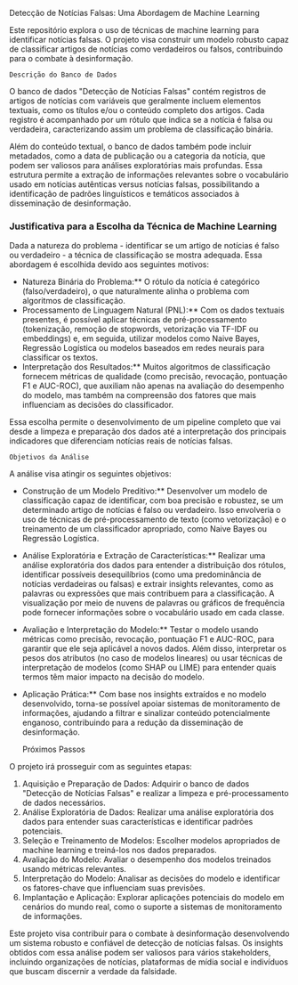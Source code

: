    Detecção de Notícias Falsas: Uma Abordagem de Machine Learning

Este repositório explora o uso de técnicas de machine learning para identificar notícias falsas. O projeto visa construir um modelo robusto capaz de classificar artigos de notícias como verdadeiros ou falsos, contribuindo para o combate à desinformação.

    Descrição do Banco de Dados

O banco de dados "Detecção de Notícias Falsas" contém registros de artigos de notícias com variáveis que geralmente incluem elementos textuais, como os títulos e/ou o conteúdo completo dos artigos. Cada registro é acompanhado por um rótulo que indica se a notícia é falsa ou verdadeira, caracterizando assim um problema de classificação binária.

Além do conteúdo textual, o banco de dados também pode incluir metadados, como a data de publicação ou a categoria da notícia, que podem ser valiosos para análises exploratórias mais profundas. Essa estrutura permite a extração de informações relevantes sobre o vocabulário usado em notícias autênticas versus notícias falsas, possibilitando a identificação de padrões linguísticos e temáticos associados à disseminação de desinformação.

### Justificativa para a Escolha da Técnica de Machine Learning

Dada a natureza do problema - identificar se um artigo de notícias é falso ou verdadeiro - a técnica de classificação se mostra adequada. Essa abordagem é escolhida devido aos seguintes motivos:

*   Natureza Binária do Problema:** O rótulo da notícia é categórico (falso/verdadeiro), o que naturalmente alinha o problema com algoritmos de classificação.
*   Processamento de Linguagem Natural (PNL):** Com os dados textuais presentes, é possível aplicar técnicas de pré-processamento (tokenização, remoção de stopwords, vetorização via TF-IDF ou embeddings) e, em seguida, utilizar modelos como Naive Bayes, Regressão Logística ou modelos baseados em redes neurais para classificar os textos.
*   Interpretação dos Resultados:** Muitos algoritmos de classificação fornecem métricas de qualidade (como precisão, revocação, pontuação F1 e AUC-ROC), que auxiliam não apenas na avaliação do desempenho do modelo, mas também na compreensão dos fatores que mais influenciam as decisões do classificador.

Essa escolha permite o desenvolvimento de um pipeline completo que vai desde a limpeza e preparação dos dados até a interpretação dos principais indicadores que diferenciam notícias reais de notícias falsas.

    Objetivos da Análise

A análise visa atingir os seguintes objetivos:

*   Construção de um Modelo Preditivo:** Desenvolver um modelo de classificação capaz de identificar, com boa precisão e robustez, se um determinado artigo de notícias é falso ou verdadeiro. Isso envolveria o uso de técnicas de pré-processamento de texto (como vetorização) e o treinamento de um classificador apropriado, como Naive Bayes ou Regressão Logística.
*   Análise Exploratória e Extração de Características:** Realizar uma análise exploratória dos dados para entender a distribuição dos rótulos, identificar possíveis desequilíbrios (como uma predominância de notícias verdadeiras ou falsas) e extrair insights relevantes, como as palavras ou expressões que mais contribuem para a classificação. A visualização por meio de nuvens de palavras ou gráficos de frequência pode fornecer informações sobre o vocabulário usado em cada classe.
*   Avaliação e Interpretação do Modelo:** Testar o modelo usando métricas como precisão, revocação, pontuação F1 e AUC-ROC, para garantir que ele seja aplicável a novos dados. Além disso, interpretar os pesos dos atributos (no caso de modelos lineares) ou usar técnicas de interpretação de modelos (como SHAP ou LIME) para entender quais termos têm maior impacto na decisão do modelo.
*   Aplicação Prática:** Com base nos insights extraídos e no modelo desenvolvido, torna-se possível apoiar sistemas de monitoramento de informações, ajudando a filtrar e sinalizar conteúdo potencialmente enganoso, contribuindo para a redução da disseminação de desinformação.

    Próximos Passos

O projeto irá prosseguir com as seguintes etapas:

1.   Aquisição e Preparação de Dados:   Adquirir o banco de dados "Detecção de Notícias Falsas" e realizar a limpeza e pré-processamento de dados necessários.
2.   Análise Exploratória de Dados:  Realizar uma análise exploratória dos dados para entender suas características e identificar padrões potenciais.
3.   Seleção e Treinamento de Modelos:  Escolher modelos apropriados de machine learning e treiná-los nos dados preparados.
4.   Avaliação do Modelo:  Avaliar o desempenho dos modelos treinados usando métricas relevantes.
5.   Interpretação do Modelo:  Analisar as decisões do modelo e identificar os fatores-chave que influenciam suas previsões.
6.   Implantação e Aplicação:  Explorar aplicações potenciais do modelo em cenários do mundo real, como o suporte a sistemas de monitoramento de informações.

Este projeto visa contribuir para o combate à desinformação desenvolvendo um sistema robusto e confiável de detecção de notícias falsas. Os insights obtidos com essa análise podem ser valiosos para vários stakeholders, incluindo organizações de notícias, plataformas de mídia social e indivíduos que buscam discernir a verdade da falsidade. 


